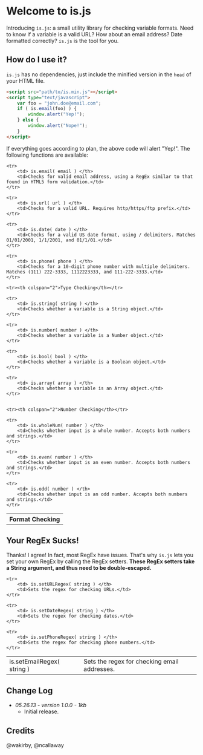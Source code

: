 # Welcome to is.js

Introducing `is.js`: a small utility library for checking variable formats. Need to know if a variable is a valid URL? How about an email address? Date formatted correctly? `is.js` is the tool for you.

## How do I use it?

`is.js` has no dependencies, just include the minified version in the `head` of your HTML file.

```html
<script src="path/to/is.min.js"></script>
<script type="text/javascript">
	var foo = "john.doe@email.com";
	if ( is.email(foo) ) {
		window.alert("Yep!");
	} else {
		window.alert("Nope!");
	}
</script>
```

If everything goes according to plan, the above code will alert "Yep!". The following functions are available:

<table>
	<tr><th colspan="2">Format Checking</th></tr>
	
	<tr>
		<td> is.email( email ) </th>
		<td>Checks for valid email address, using a RegEx similar to that found in HTML5 form validation.</td>
	</tr>

	<tr>
		<td> is.url( url ) </th>
		<td>Checks for a valid URL. Requires http/https/ftp prefix.</td>
	</tr>

	<tr>
		<td> is.date( date ) </th>
		<td>Checks for a valid US date format, using / delimiters. Matches 01/01/2001, 1/1/2001, and 01/1/01.</td>
	</tr>

	<tr>
		<td> is.phone( phone ) </th>
		<td>Checks for a 10-digit phone number with multiple delimiters. Matches (111) 222-3333, 1112223333, and 111-222-3333.</td>
	</tr>

	<tr><th colspan="2">Type Checking</th></tr>

	<tr>
		<td> is.string( string ) </th>
		<td>Checks whether a variable is a String object.</td>
	</tr>

	<tr>
		<td> is.number( number ) </th>
		<td>Checks whether a variable is a Number object.</td>
	</tr>

	<tr>
		<td> is.bool( bool ) </th>
		<td>Checks whether a variable is a Boolean object.</td>
	</tr>

	<tr>
		<td> is.array( array ) </th>
		<td>Checks whether a variable is an Array object.</td>
	</tr>


	<tr><th colspan="2">Number Checking</th></tr>

	<tr>
		<td> is.wholeNum( number ) </th>
		<td>Checks whether input is a whole number. Accepts both numbers and strings.</td>
	</tr>

	<tr>
		<td> is.even( number ) </th>
		<td>Checks whether input is an even number. Accepts both numbers and strings.</td>
	</tr>

	<tr>
		<td> is.odd( number ) </th>
		<td>Checks whether input is an odd number. Accepts both numbers and strings.</td>
	</tr>
</table>

## Your RegEx Sucks!

Thanks! I agree! In fact, most RegEx have issues. That's why `is.js` lets you set your own RegEx by calling the RegEx setters. **These RegEx setters take a String argument, and thus need to be double-escaped.**

<table>
	<tr>
		<td> is.setEmailRegex( string ) </th>
		<td>Sets the regex for checking email addresses.</td>
	</tr>

	<tr>
		<td> is.setURLRegex( string ) </th>
		<td>Sets the regex for checking URLs.</td>
	</tr>

	<tr>
		<td> is.setDateRegex( string ) </th>
		<td>Sets the regex for checking dates.</td>
	</tr>

	<tr>
		<td> is.setPhoneRegex( string ) </th>
		<td>Sets the regex for checking phone numbers.</td>
	</tr>
</table>

## Change Log

* _05.26.13 - version 1.0.0 - 1kb_
	* Initial release.

## Credits

@wakirby, @ncallaway